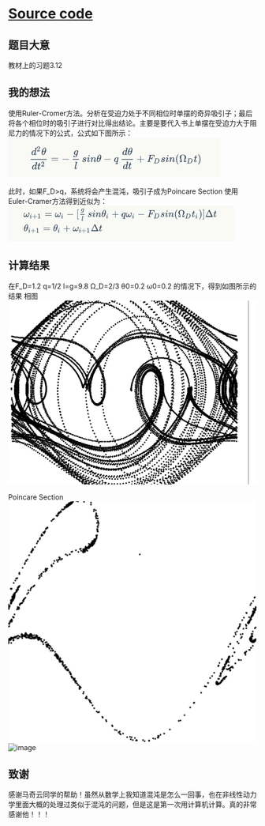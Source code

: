 # [Source code](https://github.com/pycll/computationalphysics_N2015301020174/blob/master/schoolwork_6/schoolwork_6.py)
## 题目大意

教材上的习题3.12

## 我的想法

使用Ruler-Cromer方法。分析在受迫力处于不同相位时单摆的奇异吸引子；最后将各个相位时的吸引子进行对比得出结论。主要是要代入书上单摆在受迫力大于阻尼力的情况下的公式，公式如下图所示：
![image](https://github.com/pycll/computationalphysics_N2015301020174/blob/master/schoolwork_6/%E6%88%AA%E5%9B%BE_2017-10-28_00-32-51.png)

此时，如果F_D>q，系统将会产生混沌，吸引子成为Poincare Section
使用Euler-Cramer方法得到近似为：
![image](https://github.com/pycll/computationalphysics_N2015301020174/blob/master/schoolwork_6/Formula.PNG)

## 计算结果
在F_D=1.2 q=1/2 l=g=9.8 Ω_D=2/3 θ0=0.2 ω0=0.2 的情况下，得到如图所示的结果
相图
![image](https://github.com/pycll/computationalphysics_N2015301020174/blob/master/schoolwork_6/Phase.PNG)

Poincare Section
![image](https://github.com/pycll/computationalphysics_N2015301020174/blob/master/schoolwork_6/PoincareSection_1.PNG)
![image](https://github.com/pycll/computationalphysics_N2015301020174/blob/master/schoolwork_6/PoincareSection_2.PNG)

## 致谢
感谢马奇云同学的帮助！虽然从数学上我知道混沌是怎么一回事，也在非线性动力学里面大概的处理过类似于混沌的问题，但是这是第一次用计算机计算。真的非常感谢他！！！
